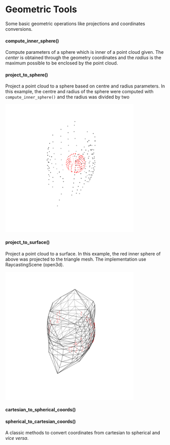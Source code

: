 # Geometric Tools

Some basic geometric operations like projections and coordinates conversions.

#### compute_inner_sphere()

Compute parameters of a sphere which is inner of a point cloud given. The *center* is obtained through the geometry coordinates and the *radius* is the maximum possible to be enclosed by the point cloud.
#### project_to_sphere()

Project a point cloud to a sphere based on centre and radius parameters. In this example, the centre and radius of the sphere were computed with ```compute_inner_sphere()``` and the radius was divided by two

<img src="export/inner_sphere.png" alt="drawing" width="400"/>

#### project_to_surface()

Project a point cloud to a surface. In this example, the red inner sphere of above was projected to the triangle mesh. The implementation use RaycastingScene (open3d).

<img src="export/project_to_surface.png" alt="drawing" width="400"/>

#### cartesian_to_spherical_coords()
#### spherical_to_cartesian_coords()

A classic methods to convert coordinates from cartesian to spherical and *vice versa*.